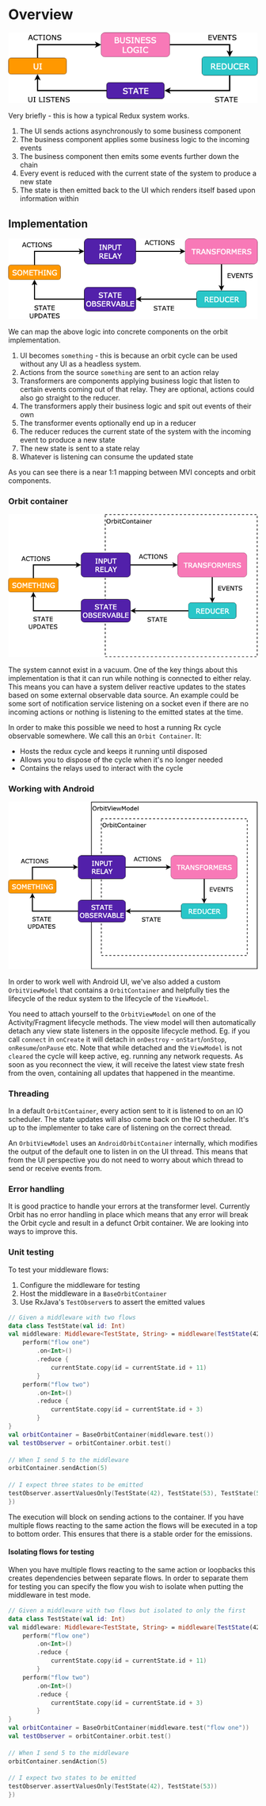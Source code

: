 # Overview

![Orbit overview 1](orbit-overview-1.png)

Very briefly - this is how a typical Redux system works.

1. The UI sends actions asynchronously to some business component
1. The business component applies some business logic to the incoming events
1. The business component then emits some events further down the chain
1. Every event is reduced with the current state of the system to produce a new
   state
1. The state is then emitted back to the UI which renders itself based upon
   information within

## Implementation

![Orbit overview 2](orbit-overview-2.png)

We can map the above logic into concrete components on the orbit
implementation.

1. UI becomes `something` - this is because an orbit cycle can be used without
  any UI as a headless system.
1. Actions from the source `something` are sent to an action relay
1. Transformers are components applying business logic that listen to certain
   events coming out of that relay. They are optional, actions could also go
   straight to the reducer.
1. The transformers apply their business logic and spit out events of their own
1. The transformer events optionally end up in a reducer
1. The reducer reduces the current state of the system with the incoming event
   to produce a new state
1. The new state is sent to a state relay
1. Whatever is listening can consume the updated state

As you can see there is a near 1:1 mapping between MVI concepts and orbit
components.

### Orbit container

![Orbit overview 3](orbit-overview-3.png)

The system cannot exist in a vacuum. One of the key things about this
implementation is that it can run while nothing is connected to either relay.
This means you can have a system deliver reactive updates to the states based on
some external observable data source. An example could be some sort of
notification service listening on a socket even if there are no incoming actions
or nothing is listening to the emitted states at the time.

In order to make this possible we need to host a running Rx cycle observable
somewhere. We call this an `Orbit Container`. It:

- Hosts the redux cycle and keeps it running until disposed
- Allows you to dispose of the cycle when it's no longer needed
- Contains the relays used to interact with the cycle

### Working with Android

![Orbit overview 4](orbit-overview-4.png)

In order to work well with Android UI, we've also added a custom `OrbitViewModel`
that contains a `OrbitContainer` and helpfully ties the lifecycle of the redux
system to the lifecycle of the `ViewModel`.

You need to attach yourself to the `OrbitViewModel` on one of the
Activity/Fragment lifecycle methods. The view model will then automatically
detach any view state listeners in the opposite lifecycle method. Eg. if you
call `connect` in `onCreate` it will detach in `onDestroy` - `onStart`/`onStop`,
`onResume`/`onPause` etc. Note that while detached and the `ViewModel` is not
`cleared` the cycle will keep active, eg. running any network requests. As soon
as you reconnect the view, it will receive the latest view state fresh from
the oven, containing all updates that happened in the meantime.

### Threading

In a default `OrbitContainer`, every action sent to it is listened to on an IO
scheduler. The state updates will also come back on the IO scheduler. It's up
to the implementer to take care of listening on the correct thread.

An `OrbitViewModel` uses an `AndroidOrbitContainer` internally, which modifies
the output of the default one to listen in on the UI thread. This means that
from the UI perspective you do not need to worry about which thread to send or
receive events from.

### Error handling

It is good practice to handle your errors at the transformer level. Currently
Orbit has no error handling in place which means that any error will break the
Orbit cycle and result in a defunct Orbit container. We are looking into
ways to improve this.

### Unit testing

To test your middleware flows:

1. Configure the middleware for testing
1. Host the middleware in a `BaseOrbitContainer`
1. Use RxJava's `TestObserver`s to assert the emitted values

``` kotlin
// Given a middleware with two flows
data class TestState(val id: Int)
val middleware: Middleware<TestState, String> = middleware(TestState(42)) {
    perform("flow one")
        .on<Int>()
        .reduce {
            currentState.copy(id = currentState.id + 11)
        }
    perform("flow two")
        .on<Int>()
        .reduce {
            currentState.copy(id = currentState.id + 3)
        }
}
val orbitContainer = BaseOrbitContainer(middleware.test())
val testObserver = orbitContainer.orbit.test()

// When I send 5 to the middleware
orbitContainer.sendAction(5)

// I expect three states to be emitted
testObserver.assertValuesOnly(TestState(42), TestState(53), TestState(56))
})
```

The execution will block on sending actions to the container. If you have
multiple flows reacting to the same action the flows will be executed in a top
to bottom order. This ensures that there is a stable order for the emissions.

#### Isolating flows for testing

When you have multiple flows reacting to the same action or loopbacks this
creates dependencies between separate flows. In order to separate them for
testing you can specify the flow you wish to isolate when putting the
middleware in test mode.

``` kotlin
// Given a middleware with two flows but isolated to only the first
data class TestState(val id: Int)
val middleware: Middleware<TestState, String> = middleware(TestState(42)) {
    perform("flow one")
        .on<Int>()
        .reduce {
            currentState.copy(id = currentState.id + 11)
        }
    perform("flow two")
        .on<Int>()
        .reduce {
            currentState.copy(id = currentState.id + 3)
        }
}
val orbitContainer = BaseOrbitContainer(middleware.test("flow one"))
val testObserver = orbitContainer.orbit.test()

// When I send 5 to the middleware
orbitContainer.sendAction(5)

// I expect two states to be emitted
testObserver.assertValuesOnly(TestState(42), TestState(53))
})
```
